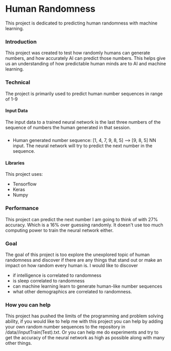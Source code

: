 # Human Randomness
This project is dedicated to predicting human randomness with machine learning.

### Introduction
This project was created to test how randomly humans can generate numbers, and how accurately AI can predict those numbers. This helps give us an understanding of how predictable human minds are to AI and machine learning. 

### Technical 
The project is primarily used to predict human number sequences in range of 1-9
#### Input Data
The input data to a trained neural network is the last three numbers of the sequence of numbers the human generated in that session.
#####
* Human generated number sequence: [1, 4, 7, 9, 8, 5] --> [9, 8, 5] NN input.
The neural network will try to predict the next number in the sequence.
#### Libraries
This project uses:
* Tensorflow
* Keras
* Numpy
### Performance
This project can predict the next number I am going to think of with 27% accuracy. Which is a 16% over guessing randomly. It doesn't use too much computing power to train the neural network either.
### Goal
The goal of this project is too explore the unexplored topic of human randomness and discover if there are any things that stand out or make an impact on how random every human is.
I would like to discover
* if intelligence is correlated to randomness
* is sleep correlated to randomness
* can machine learning learn to generate human-like number sequences
* what other demographics are correlated to randomness.

### How you can help
This project has pushed the limits of the programming and problem solving ability, if you would like to help me with this project you can help by adding your own random number sequences to the repository in /data/<your-name>/inputTrain(Test).txt. Or you can help me do experiments and try to get the accuracy of the neural network as high as possible along with many other things.
 
